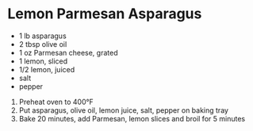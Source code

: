 # Lemon Parmesan Asparagus

* 1 lb asparagus
* 2 tbsp olive oil
* 1 oz Parmesan cheese, grated
* 1 lemon, sliced
* 1/2 lemon, juiced
* salt
* pepper

1. Preheat oven to 400°F
1. Put asparagus, olive oil, lemon juice, salt, pepper on baking tray
1. Bake 20 minutes, add Parmesan, lemon slices and broil for 5 minutes
